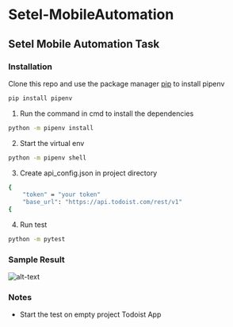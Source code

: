 # Setel-MobileAutomation
## Setel Mobile Automation Task 

### Installation 

Clone this repo and use the package manager [pip](https://pip.pypa.io/en/stable/) to install pipenv
```bash
pip install pipenv
```
1. Run the command in cmd to install the dependencies
```bash
python -m pipenv install
```
2. Start the virtual env 
```bash
python -m pipenv shell
```
3. Create api_config.json in project directory
```bash
{
    "token" = "your token"
    "base_url": "https://api.todoist.com/rest/v1"
{
```
4. Run test 
```bash
python -m pytest
```
### Sample Result
![alt-text](https://github.com/bashangbasir/Setel-MobileAutomation/blob/master/result.gif)


### Notes
- Start the test on empty project Todoist App 
